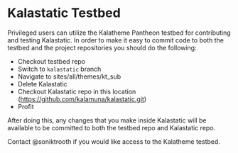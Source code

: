 # Kalastatic Testbed

Privileged users can utilize the Kalatheme Pantheon testbed for contributing and testing Kalastatic. In order to make it easy to commit code to both the testbed and the project repositories you should do the following:

* Checkout testbed repo
* Switch to `kalastatic` branch
* Navigate to sites/all/themes/kt_sub
* Delete Kalastatic
* Checkout Kalastatic repo in this location (https://github.com/kalamuna/kalastatic.git)
* Profit

After doing this, any changes that you make inside Kalastatic will be available to be committed to both the testbed repo and Kalastatic repo.

Contact @soniktrooth if you would like access to the Kalatheme testbed.
